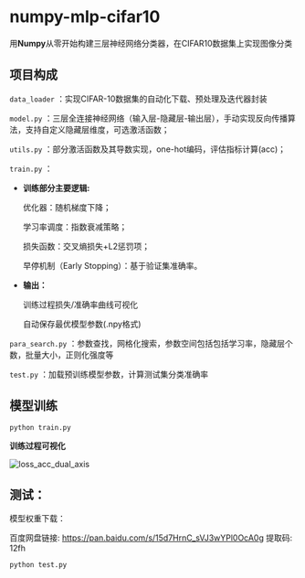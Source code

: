 # numpy-mlp-cifar10

用**Numpy**从零开始构建三层神经网络分类器，在CIFAR10数据集上实现图像分类

## 项目构成
`data_loader` ：实现CIFAR-10数据集的自动化下载、预处理及迭代器封装

`model.py` ：三层全连接神经网络（输入层-隐藏层-输出层），手动实现反向传播算法，支持自定义隐藏层维度，可选激活函数；

`utils.py` ：部分激活函数及其导数实现，one-hot编码，评估指标计算(acc)；

`train.py` ：
+ **训练​部分主要逻辑:**

  优化器：随机梯度下降；

  学习率调度：指数衰减策略；

  损失函数：交叉熵损失+L2惩罚项；

  早停机制（Early Stopping）：基于验证集准确率。

+ **输出：**

    训练过程损失/准确率曲线可视化

    自动保存最优模型参数(.npy格式)


`para_search.py` ：参数查找，网格化搜索，参数空间包括包括学习率，隐藏层个数，批量大小，正则化强度等

`test.py` ：加载预训练模型参数，计算测试集分类准确率

## 模型训练
```
python train.py
```



**训练过程可视化**

![loss_acc_dual_axis](https://github.com/user-attachments/assets/4c119055-331e-4057-816f-00b763a3eaf2)


## 测试：
模型权重下载：

百度网盘链接: https://pan.baidu.com/s/15d7HrnC_sVJ3wYPl0OcA0g 提取码: 12fh 

```
python test.py
```




